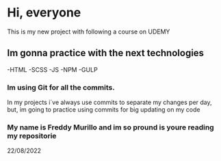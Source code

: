 # Hi, everyone

This is my new project with following a course on UDEMY

## Im gonna practice with the next technologies 
-HTML
-SCSS
-JS
-NPM
-GULP

### Im using Git for all the commits.
In my projects i´ve always use commits to separate my changes per day, but, im going to practice using commits for big updating on my code

### My name is Freddy Murillo and im so pround is youre reading my repositorie

22/08/2022